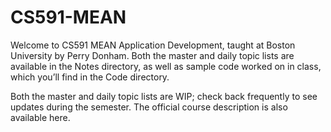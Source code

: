# CS591-MEAN
Welcome to CS591 MEAN Application Development, taught at Boston University by Perry Donham. Both the master and daily topic lists are available in the Notes directory, as well as sample code worked on in class, which you’ll find in the Code directory.

Both the master and daily topic lists are WIP; check back frequently to see updates during the semester.
The official course description is also available here.


